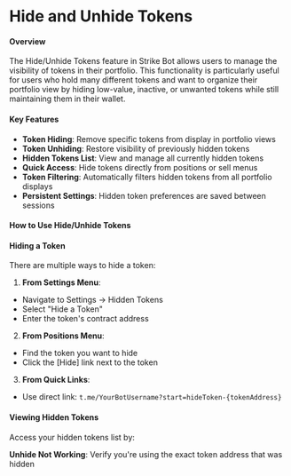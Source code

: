 # Hide and Unhide Tokens

#### Overview <a href="#overview" id="overview"></a>

The Hide/Unhide Tokens feature in Strike Bot allows users to manage the visibility of tokens in their portfolio. This functionality is particularly useful for users who hold many different tokens and want to organize their portfolio view by hiding low-value, inactive, or unwanted tokens while still maintaining them in their wallet.

#### Key Features <a href="#key-features" id="key-features"></a>

* **Token Hiding**: Remove specific tokens from display in portfolio views
* **Token Unhiding**: Restore visibility of previously hidden tokens
* **Hidden Tokens List**: View and manage all currently hidden tokens
* **Quick Access**: Hide tokens directly from positions or sell menus
* **Token Filtering**: Automatically filters hidden tokens from all portfolio displays
* **Persistent Settings**: Hidden token preferences are saved between sessions

#### How to Use Hide/Unhide Tokens <a href="#how-to-use-hide-unhide-tokens" id="how-to-use-hide-unhide-tokens"></a>

#### Hiding a Token

There are multiple ways to hide a token:

1. **From Settings Menu**:

* Navigate to Settings → Hidden Tokens
* Select "Hide a Token"
* Enter the token's contract address

2. **From Positions Menu**:

* Find the token you want to hide
* Click the \[Hide] link next to the token

3. **From Quick Links**:

* Use direct link: `t.me/YourBotUsername?start=hideToken-{tokenAddress}`

#### Viewing Hidden Tokens

Access your hidden tokens list by:

**Unhide Not Working**: Verify you're using the exact token address that was hidden
